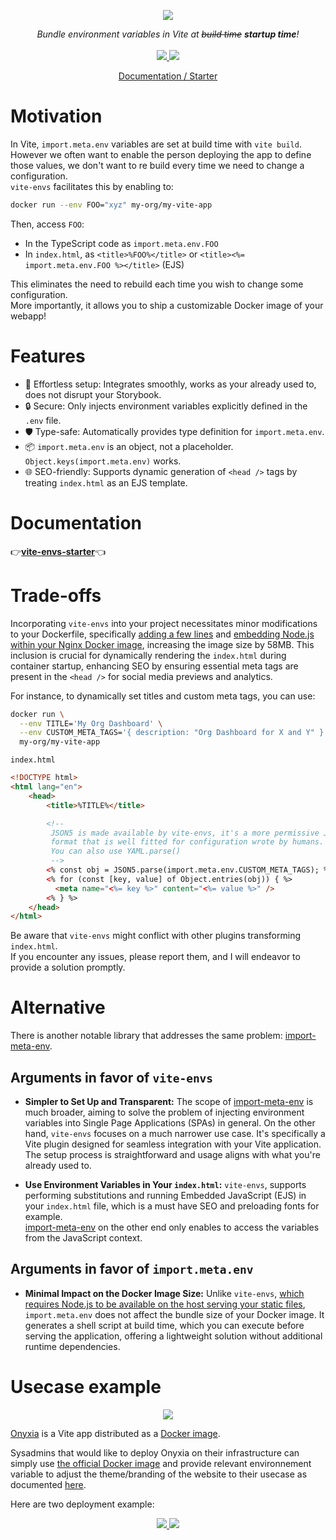 <p align="center">
    <img src="https://github.com/garronej/vite-envs/assets/6702424/0f290fd7-19ea-41e6-97fb-da3fcc79d848">  
</p>
<p align="center">
    <i>Bundle environment variables in Vite at <strike>build time</strike> <b> startup time</b>!</i>
    <br>
    <br>
    <a href="https://github.com/garronej/vite-envs/actions">
      <img src="https://github.com/garronej/vite-envs/workflows/ci/badge.svg?branch=main">
    </a>
    <a href="https://github.com/garronej/vite-envs/blob/main/LICENSE">
      <img src="https://img.shields.io/npm/l/vite-envs">
    </a>
    <p align="center">
      <a href="https://github.com/garronej/vite-envs-starter">Documentation / Starter</a>
    </p>
</p>

# Motivation

In Vite, `import.meta.env` variables are set at build time with `vite build`.  
However we often want to enable the person deploying the app to define those values, we don't want to re build every time we need
to change a configuration.  
`vite-envs` facilitates this by enabling to:

```bash
docker run --env FOO="xyz" my-org/my-vite-app
```

Then, access `FOO`:

-   In the TypeScript code as `import.meta.env.FOO`
-   In `index.html`, as `<title>%FOO%</title>` or `<title><%= import.meta.env.FOO %></title>` (EJS)

This eliminates the need to rebuild each time you wish to change some configuration.  
More importantly, it allows you to ship a customizable Docker image of your webapp!

# Features

-   🔧 Effortless setup: Integrates smoothly, works as your already used to, does not disrupt your Storybook.
-   🔒 Secure: Only injects environment variables explicitly defined in the `.env` file.
-   🛡️ Type-safe: Automatically provides type definition for `import.meta.env`.
-   📦 `import.meta.env` is an object, not a placeholder. `Object.keys(import.meta.env)` works.
-   🌐 SEO-friendly: Supports dynamic generation of `<head />` tags by treating `index.html` as an EJS template.

# Documentation

👉[**vite-envs-starter**](https://github.com/garronej/vite-envs-starter)👈

# Trade-offs

Incorporating `vite-envs` into your project necessitates minor modifications to your Dockerfile, 
specifically [adding a few lines](https://github.com/garronej/vite-envs-starter/blob/3a4f8a4dc1877a631060900db27e5388520d64a5/Dockerfile#L15-L16) 
and [embedding Node.js within your Nginx Docker image](https://github.com/garronej/vite-envs-starter/blob/3a4f8a4dc1877a631060900db27e5388520d64a5/Dockerfile#L11), 
increasing the image size by 58MB. 
This inclusion is crucial for dynamically rendering the `index.html` during container startup, enhancing SEO by ensuring 
essential meta tags are present in the `<head />` for social media previews and analytics.

For instance, to dynamically set titles and custom meta tags, you can use:

```bash
docker run \
  --env TITLE='My Org Dashboard' \
  --env CUSTOM_META_TAGS='{ description: "Org Dashboard for X and Y" }' \
  my-org/my-vite-app
```

`index.html`
```html
<!DOCTYPE html>
<html lang="en">
    <head>
        <title>%TITLE%</title>

        <!-- 
         JSON5 is made available by vite-envs, it's a more permissive JSON 
         format that is well fitted for configuration wrote by humans.
         You can also use YAML.parse()
         -->
        <% const obj = JSON5.parse(import.meta.env.CUSTOM_META_TAGS); %> 
        <% for (const [key, value] of Object.entries(obj)) { %>
          <meta name="<%= key %>" content="<%= value %>" />
        <% } %>
    </head>
</html>
```

Be aware that `vite-envs` might conflict with other plugins transforming `index.html`.  
If you encounter any issues, please report them, and I will endeavor to provide a solution promptly.  

# Alternative

There is another notable library that addresses the same problem: [import-meta-env](https://import-meta-env.org/).

## Arguments in favor of `vite-envs`

-   **Simpler to Set Up and Transparent:** The scope of [import-meta-env](https://import-meta-env.org/) is much broader,
    aiming to solve the problem of injecting environment variables into Single Page Applications (SPAs) in general.
    On the other hand, `vite-envs` focuses on a much narrower use case. It's specifically a Vite plugin designed for seamless
    integration with your Vite application. The setup process is straightforward and usage aligns with what you're already used to.

-   **Use Environment Variables in Your `index.html`:** `vite-envs`, supports performing substitutions and running
    Embedded JavaScript (EJS) in your `index.html` file, which is a must have SEO and preloading fonts for example.  
    [import-meta-env](https://import-meta-env.org/) on the other end only enables to access the variables from the JavaScript context.

## Arguments in favor of `import.meta.env`

-   **Minimal Impact on the Docker Image Size:** Unlike `vite-envs`, [which requires Node.js to be available on the host serving your static files](https://github.com/garronej/vite-envs-starter/blob/c5a93b5322dc2cfdb00768e1ca79c7740f0a9586/Dockerfile#L11),
    `import.meta.env` does not affect the bundle size of your Docker image.
    It generates a shell script at build time, which you can execute before serving the application, offering a lightweight solution without additional runtime dependencies.

# Usecase example

<p align="center">
	<img src="https://user-images.githubusercontent.com/6702424/154810177-3da80638-93c3-4a41-9710-13541b9d8974.png" />
</p>

[Onyxia](https://github.com/InseeFrLab/onyxia) is a Vite app distributed as a [Docker image](https://hub.docker.com/r/inseefrlab/onyxia-web/tags).

Sysadmins that would like to deploy Onyxia on their infrastructure can simply use
[the official Docker image](https://hub.docker.com/r/inseefrlab/onyxia-web/tags) and provide relevant environnement variable to adjust the theme/branding of the website to their usecase as
documented [here](https://docs.onyxia.sh/admin-doc/theme).

Here are two deployment example:

<p align="center">
  <a href="https://datalab.sspcloud.fr">
    <img src="https://user-images.githubusercontent.com/6702424/154809580-b38abbc2-d7be-4fc2-ad7d-b830d88f3a57.png">  
  </a>
  <a href="https://onyxialpha.kub.sspcloud.fr/">
    <img src="https://user-images.githubusercontent.com/6702424/154809578-4aaa5501-e356-484b-8a95-c2a59e287cf9.png">  
  </a>
</p>
</p>
